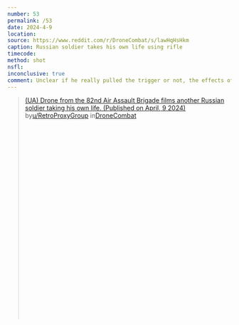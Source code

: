 ```yaml
---
number: 53
permalink: /53
date: 2024-4-9
location: 
source: https://www.reddit.com/r/DroneCombat/s/lawHqHsHkm
caption: Russian soldier takes his own life using rifle
timecode: 
method: shot
nsfl: 
inconclusive: true
comment: Unclear if he really pulled the trigger or not, the effects of a headshot aren't visible.
---
```

<blockquote class="reddit-embed-bq" style="height:500px" data-embed-height="557"><a href="https://www.reddit.com/r/DroneCombat/comments/1bzykzx/ua_drone_from_the_82nd_air_assault_brigade_films/">(UA) Drone from the 82nd Air Assault Brigade films another Russian soldier taking his own life. (Published on April, 9 2024)</a><br> by<a href="https://www.reddit.com/user/RetroProxyGroup/">u/RetroProxyGroup</a> in<a href="https://www.reddit.com/r/DroneCombat/">DroneCombat</a></blockquote><script async="" src="https://embed.reddit.com/widgets.js" charset="UTF-8"></script>